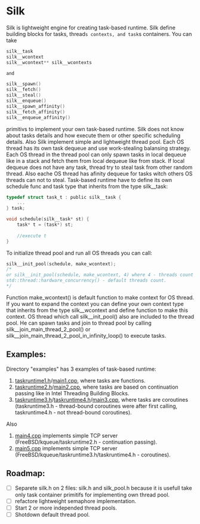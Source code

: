 # Silk
Silk is lightweight engine for creating task-based runtime. Silk define building blocks for tasks, thread`s contexts, and task`s containers. You can take

```C
silk__task
silk__wcontext
silk__wcontext** silk__wcontexts

and

silk__spawn()
silk__fetch()
silk__steal()
silk__enqueue()
silk__spawn_affinity()
silk__fetch_affinity()
silk__enqueue_affinity()
```

primitivs to implement your own task-based runtime. Silk does not know about tasks details and how execute them or other specific scheduling details.
Also Silk implement simple and lightweight thread pool. Each OS thread has its own task dequeue and use work-stealing balansing strategy. Each OS thread in the thread pool can only spawn tasks in local dequeue like in a stack and fetch them from local dequeue like from stack. If local dequeue does not have any task, thread try to steal task from other random thread. Also eache OS thread has afinity dequeue for tasks witch others OS threads can not to steal.
Task-based runtime have to define its own schedule func and task type that inherits from the type silk__task:

```C
typedef struct task_t : public silk__task {
    ...
} task;

void schedule(silk__task* st) {
    task* t = (task*) st;
   
    //execute t
}
```

To initialize thread pool and run all OS threads you can call:

```C
silk__init_pool(schedule, make_wcontext); 
/*
or silk__init_pool(schedule, make_wcontext, 4) where 4 - threads count in the thread pool.
std::thread::hardware_concurrency() - default threads count.
*/
```

Function make_wcontext() is default function to make context for OS thread. If you want to expand the context you can define your own context type that inherits from the type silk__wcontext and define function to make this context.
OS thread which call silk__init_pool() also are included to the thread pool. He can spawn tasks and join to thread pool by calling silk__join_main_thread_2_pool() or silk__join_main_thread_2_pool_in_infinity_loop() to execute tasks.

## Examples:
Directory "examples" has 3 examples of task-based runtime:

1. [taskruntime1.h](examples/taskruntime1.h)/[main1.cpp](examples/main1.cpp), where tasks are functions.
2. [taskruntime2.h](examples/taskruntime2.h)/[main2.cpp](examples/main2.cpp), where tasks are based on continuation passing like in Intel Threading Building Blocks.
3. [taskruntime3.h](examples/taskruntime3.h)/[taskruntime4.h](examples/taskruntime4.h)/[main3.cpp](examples/main3.cpp), where tasks are coroutines (taskruntime3.h - thread-bound coroutines were after first calling, taskruntime4.h - not thread-bound coroutines).

Also

1. [main4.cpp](examples/main4.cpp) implements simple TCP server (FreeBSD/kqueue/taskruntime2.h - continuation passing).
2. [main5.cpp](examples/main5.cpp) implements simple TCP server (FreeBSD/kqueue/taskruntime3.h/taskruntime4.h - coroutines).

## Roadmap:
- [ ] Separete silk.h on 2 files: silk.h and silk_pool.h because it is usefull take only task container primitifs for implementing own thread pool.
- [ ] refactore lightweight semaphore implementation.
- [ ] Start 2 or more independed thread pools.
- [ ] Shotdown default thread pool.
